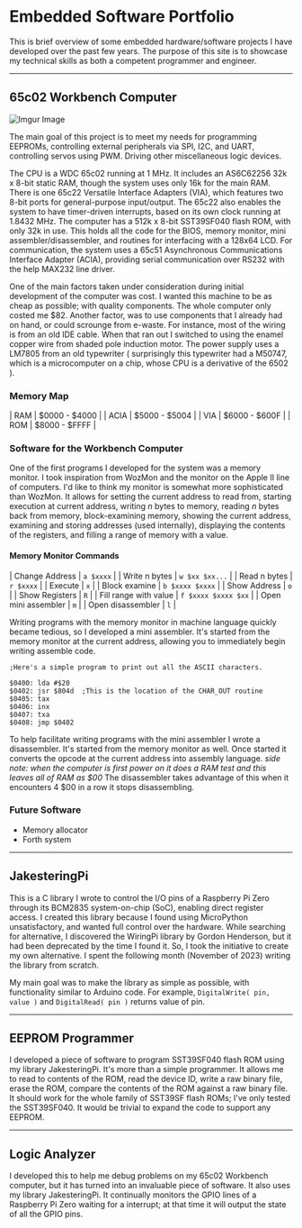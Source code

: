 
# Embedded Software Portfolio

This is brief overview of some embedded hardware/software projects I have developed over the past few years. The purpose of this site
is to showcase my technical skills as both a competent programmer and engineer.

---

## 65c02 Workbench Computer

![Imgur Image](https://imgur.com/a/hiYqGEM.jpg)

The main goal of this project is to meet my needs for programming EEPROMs, controlling external peripherals via SPI, I2C, and UART, controlling
servos using PWM. Driving other miscellaneous logic devices.

The CPU is a WDC 65c02 running at 1 MHz. It includes an AS6C62256 32k x 8-bit static RAM, though the system uses only 16k for the main RAM. 
There is one 65c22 Versatile Interface Adapters (VIA), which features two 8-bit ports for general-purpose input/output. The 65c22 also enables 
the system to have timer-driven interrupts, based on its own clock running at 1.8432 MHz. The computer has a 512k x 8-bit SST39SF040 flash ROM,
with only 32k in use. This holds all the code for the BIOS, memory monitor, mini assembler/disassembler, and routines for interfacing with a 
128x64 LCD. For communication, the system uses a 65c51 Asynchronous Communications Interface Adapter (ACIA), providing serial 
communication over RS232 with the help MAX232 line driver.

One of the main factors taken under consideration during initial development of the computer was cost. I wanted this machine to be as cheap as
possible; with quality components. The whole computer only costed me $82. Another factor, was to use components that I already had on hand, or
could scrounge from e-waste. For instance, most of the wiring is from an old IDE cable. When that ran out I switched to using the enamel copper
wire from shaded pole induction motor. The power supply uses a LM7805 from an old typewriter ( surprisingly this typewriter had a M50747, which
is a microcomputer on a chip, whose CPU is a derivative of the 6502 ).

### Memory Map

| RAM | $0000 - $4000 |
| ACIA | $5000 - $5004 |
| VIA | $6000 - $600F |
| ROM | $8000 - $FFFF |

### Software for the Workbench Computer

One of the first programs I developed for the system was a memory monitor. I took inspiration from WozMon and the monitor on the Apple II line of
computers. I'd like to think my monitor is somewhat more sophisticated than WozMon. It allows for setting the current address to read from, starting
execution at current address, writing *n* bytes to memory, reading *n* bytes back from memory, block-examining memory, showing the current address,
examining and storing addresses (used internally), displaying the contents of the registers, and filling a range of memory with a value.

#### Memory Monitor Commands

| Change Address | `a $xxxx` |
| Write n bytes | `w $xx $xx...` |
| Read n bytes | `r $xxxx` |
| Execute | `x` |
| Block examine | `b $xxxx $xxxx` |
| Show Address | `o` |
| Show Registers | `R` |
| Fill range with value | `f $xxxx $xxxx $xx` |
| Open mini assembler | `m` |
| Open disassembler | `l` |

Writing programs with the memory monitor in machine language quickly became tedious, so I developed a mini assembler. It's started from the memory 
monitor at the current address, allowing you to immediately begin writing assemble code.

```
;Here's a simple program to print out all the ASCII characters.

$0400: lda #$20
$0402: jsr $804d  ;This is the location of the CHAR_OUT routine
$0405: tax
$0406: inx
$0407: txa
$0408: jmp $0402
```

To help facilitate writing programs with the mini assembler I wrote a disassembler. It's started from the memory monitor as well. Once started it
converts the opcode at the current address into assembly language. *side note: when the computer is first power on it does a RAM test and this leaves
all of RAM as $00* The disassembler takes advantage of this when it encounters 4 $00 in a row it stops disassembling.

### Future Software

- Memory allocator
- Forth system

---

## JakesteringPi

This is a C library I wrote to control the I/O pins of a Raspberry Pi Zero through its BCM2835 system-on-chip (SoC), enabling direct register access.
I created this library because I found using MicroPython unsatisfactory, and wanted  full control over the hardware. While searching for alternative,
I discovered the WiringPi library by Gordon Henderson, but it had been deprecated by the time I found it. So, I took the initiative to create my own
alternative. I spent the following month (November of 2023) writing the library from scratch.

My main goal was to make the library as simple as possible, with functionality similar to Arduino code. 
For example, `DigitalWrite( pin, value )` and `DigitalRead( pin )` returns value of pin.

---

## EEPROM Programmer

I developed a piece of software to program SST39SF040 flash ROM using my library JakesteringPi. It's more than a simple programmer. It allows me to
read to contents of the ROM, read the device ID, write a raw binary file, erase the ROM, compare the contents of the ROM against a raw binary file.
It should work for the whole family of SST39SF flash ROMs; I've only tested the SST39SF040. It would be trivial to expand the code to support any 
EEPROM.

---

## Logic Analyzer

I developed this to help me debug problems on my 65c02 Workbench computer, but it has turned into an invaluable piece of software. It also uses my
library JakesteringPi. It continually monitors the GPIO lines of a Raspberry Pi Zero waiting for a interrupt; at that time it will output the state
of all the GPIO pins.

